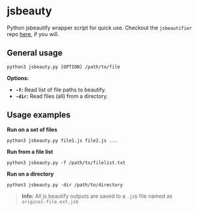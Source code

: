 # jsbeauty
Python jsbeautify wrapper script for quick use. Checkout the `jsbeautifier` repo [here](https://github.com/beautifier/js-beautify), if you will.

## General usage
```
python3 jsbeauty.py [OPTION] /path/to/file
```
**Options:**
- **`-f`:** Read list of file paths to beautify.
- **`-dir`:** Read files (all) from a directory.

## Usage examples
**Run on a set of files**
```
python3 jsbeauty.py file1.js file2.js ...
```
**Run from a file list**
```
python3 jsbeauty.py -f /path/to/filelist.txt
```
**Run on a directory**
```
python3 jsbeauty.py -dir /path/to/directory
```

> **Info:**
> All js beautify outputs are saved to a `.jsb` file named as `original-file.ext.jsb`
>
